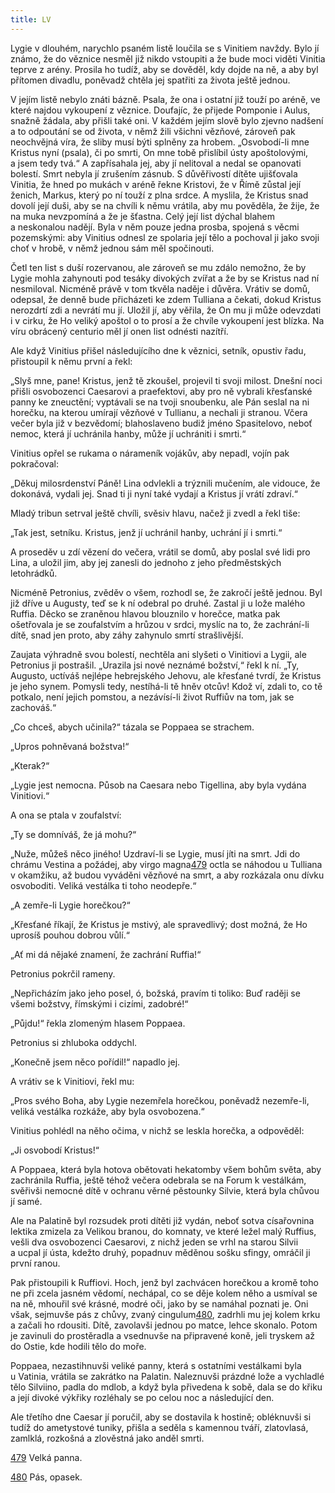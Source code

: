 ```yaml
---
title: LV
---
```


Lygie v dlouhém, narychlo psaném listě loučila se s Vinitiem navždy. Bylo jí známo, že do věznice nesměl již nikdo vstoupiti a že bude moci viděti Vinitia teprve z arény. Prosila ho tudíž, aby se dověděl, kdy dojde na ně, a aby byl přítomen divadlu, poněvadž chtěla jej spatřiti za života ještě jednou.

V jejím listě nebylo znáti bázně. Psala, že ona i ostatní již touží po aréně, ve které najdou vykoupení z věznice. Doufajíc, že přijede Pomponie i Aulus, snažně žádala, aby přišli také oni. V každém jejím slově bylo zjevno nadšení a to odpoutání se od života, v němž žili všichni vězňové, zároveň pak neochvějná víra, že sliby musí býti splněny za hrobem. „Osvobodí-li mne Kristus nyní (psala), či po smrti, On mne tobě přislíbil ústy apoštolovými, a jsem tedy tvá.“ A zapřísahala jej, aby jí nelitoval a nedal se opanovati bolestí. Smrt nebyla jí zrušením zásnub. S důvěřivostí dítěte ujišťovala Vinitia, že hned po mukách v aréně řekne Kristovi, že v Římě zůstal její ženich, Markus, který po ní touží z plna srdce. A myslila, že Kristus snad dovolí její duši, aby se na chvíli k němu vrátila, aby mu pověděla, že žije, že na muka nevzpomíná a že je šťastna. Celý její list dýchal blahem a neskonalou nadějí. Byla v něm pouze jedna prosba, spojená s věcmi pozemskými: aby Vinitius odnesl ze spolaria její tělo a pochoval ji jako svoji choť v hrobě, v němž jednou sám měl spočinouti.

Četl ten list s duší rozervanou, ale zároveň se mu zdálo nemožno, že by Lygie mohla zahynouti pod tesáky divokých zvířat a že by se Kristus nad ní nesmiloval. Nicméně právě v tom tkvěla naděje i důvěra. Vrátiv se domů, odepsal, že denně bude přicházeti ke zdem Tulliana a čekati, dokud Kristus nerozdrtí zdi a nevrátí mu jí. Uložil jí, aby věřila, že On mu ji může odevzdati i v cirku, že Ho veliký apoštol o to prosí a že chvíle vykoupení jest blízka. Na víru obrácený centurio měl jí onen list odnésti nazítří.

Ale když Vinitius přišel následujícího dne k věznici, setník, opustiv řadu, přistoupil k němu první a řekl:

„Slyš mne, pane! Kristus, jenž tě zkoušel, projevil ti svoji milost. Dnešní noci přišli osvobozenci Caesarovi a praefektovi, aby pro ně vybrali křesťanské panny ke zneuctění; vyptávali se na tvoji snoubenku, ale Pán seslal na ni horečku, na kterou umírají vězňové v Tullianu, a nechali ji stranou. Včera večer byla již v bezvědomí; blahoslaveno budiž jméno Spasitelovo, neboť nemoc, která jí uchrá­nila hanby, může jí uchrániti i smrti.“

Vinitius opřel se rukama o nárameník vojákův, aby nepadl, vojín pak pokračoval:

„Děkuj milosrdenství Páně! Lina odvlekli a trýznili mučením, ale vidouce, že dokonává, vydali jej. Snad ti ji nyní také vydají a Kristus jí vrátí zdraví.“

Mladý tribun setrval ještě chvíli, svěsiv hlavu, načež ji zvedl a řekl tiše:

„Tak jest, setníku. Kristus, jenž jí uchránil hanby, uchrání jí i smrti.“

A proseděv u zdí vězení do večera, vrátil se domů, aby poslal své lidi pro Lina, a uložil jim, aby jej zanesli do jednoho z jeho před­městských letohrádků.

Nicméně Petronius, zvěděv o všem, rozhodl se, že zakročí ještě jednou. Byl již dříve u Augusty, teď se k ní odebral po druhé. Zastal ji u lože malého Ruffia. Děcko se zraněnou hlavou blouznilo v horečce, matka pak ošetřovala je se zoufalstvím a hrůzou v srdci, myslíc na to, že zachrání-li dítě, snad jen proto, aby záhy zahynulo smrtí strašlivější.

Zaujata výhradně svou bolestí, nechtěla ani slyšeti o Vinitiovi a Lygii, ale Petronius ji postrašil. „Urazila jsi nové neznámé božství,“ řekl k ní. „Ty, Augusto, uctíváš nejlépe hebrejského Jehovu, ale křesťané tvrdí, že Kristus je jeho synem. Pomysli tedy, nestíhá-li tě hněv otcův! Kdož ví, zdali to, co tě potkalo, není jejich pomstou, a nezávísí-li život Ruffiův na tom, jak se zachováš.“

„Co chceš, abych učinila?“ tázala se Poppaea se strachem.

„Upros pohněvaná božstva!“

„Kterak?“

„Lygie jest nemocna. Působ na Caesara nebo Tigellina, aby byla vydána Vinitiovi.“

A ona se ptala v zoufalství:

„Ty se domníváš, že já mohu?“

„Nuže, můžeš něco jiného! Uzdraví-li se Lygie, musí jíti na smrt. Jdi do chrámu Vestina a požádej, aby virgo magna[479](#footnote-19288-479) octla se náhodou u Tulliana v okamžiku, až budou vyváděni vězňové na smrt, a aby rozkázala onu dívku osvoboditi. Veliká vestálka ti toho neodepře.“

„A zemře-li Lygie horečkou?“

„Křesťané říkají, že Kristus je mstivý, ale spravedlivý; dost možná, že Ho uprosíš pouhou dobrou vůlí.“

„Ať mi dá nějaké znamení, že zachrání Ruffia!“

Petronius pokrčil rameny.

„Nepřicházím jako jeho posel, ó, božská, pravím ti toliko: Buď raději se všemi božstvy, římskými i cizími, zadobré!“

„Půjdu!“ řekla zlomeným hlasem Poppaea.

Petronius si zhluboka oddychl.

„Konečně jsem něco pořídil!“ napadlo jej.

A vrátiv se k Vinitiovi, řekl mu:

„Pros svého Boha, aby Lygie nezemřela horečkou, poněvadž nezemře-li, veliká vestálka rozkáže, aby byla osvobozena.“

Vinitius pohlédl na něho očima, v nichž se leskla horečka, a odpověděl:

„Ji osvobodí Kristus!“

A Poppaea, která byla hotova obětovati hekatomby všem bohům světa, aby zachránila Ruffia, ještě téhož večera odebrala se na Forum k vestálkám, svěřivši nemocné dítě v ochranu věrné pěstounky Silvie, která byla chůvou jí samé.

Ale na Palatině byl rozsudek proti dítěti již vydán, neboť sotva císařovnina lektika zmizela za Velikou branou, do komnaty, ve které ležel malý Ruffius, vešli dva osvobozenci Caesarovi, z nichž jeden se vrhl na starou Silvii a ucpal jí ústa, kdežto druhý, popadnuv měděnou sošku sfingy, omráčil ji první ranou.

Pak přistoupili k Ruffiovi. Hoch, jenž byl zachvácen horečkou a kromě toho ne při zcela jasném vědomí, nechápal, co se děje kolem něho a usmíval se na ně, mhouřil své krásné, modré oči, jako by se namáhal poznati je. Oni však, sejmuvše pás z chůvy, zvaný cingulum[480](#footnote-19288-480), zadrhli mu jej kolem krku a začali ho rdousiti. Dítě, zavolavši jednou po matce, lehce skonalo. Potom je zavinuli do prostěradla a vsednuvše na připravené koně, jeli tryskem až do Ostie, kde hodili tělo do moře.

Poppaea, nezastihnuvši veliké panny, která s ostatními vestálkami byla u Vatinia, vrátila se zakrátko na Palatin. Naleznuvši prázdné lože a vychladlé tělo Silviino, padla do mdlob, a když byla přivedena k sobě, dala se do křiku a její divoké výkřiky rozléhaly se po celou noc a následující den.

Ale třetího dne Caesar jí poručil, aby se dostavila k hostině; obléknuvši si tudíž do ametystové tuniky, přišla a seděla s kamennou tváří, zlatovlasá, zamlklá, rozkošná a zlověstná jako anděl smrti.

[479](#footnote-19288-479-backlink) Velká panna.

[480](#footnote-19288-480-backlink) Pás, opasek.
